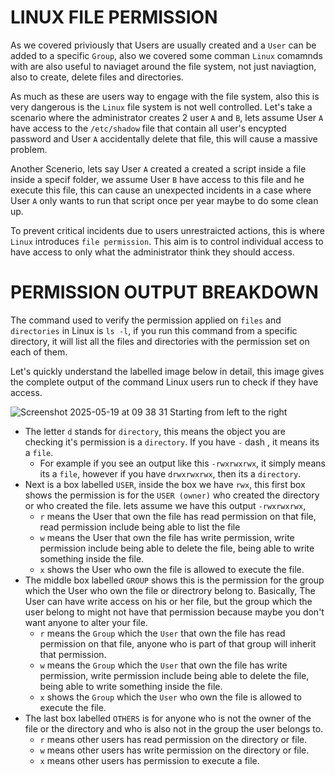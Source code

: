 # LINUX FILE PERMISSION
As we covered priviously that Users are usually created and a `User` can be added to a specific `Group`, also we covered some comman `Linux` comamnds with are also useful to naviaget around the file system, not just naviagtion, also to create, delete files and directories.

As much as these are users way to engage with the file system, also this is very dangerous is the `Linux` file system is not well controlled. Let's take a scenario where the administrator creates 2 user `A` and `B`, lets assume User `A` have access to the `/etc/shadow` file that contain all user's encypted password and User `A` accidentally delete that file, this will cause a massive problem.

Another Scenerio, lets say User `A` created a created a script inside a file inside a specif folder, we assume User `B` have access to this file and he execute this file, this can cause an unexpected incidents in a case where User `A` only wants to run that script once per year maybe to do some clean up.

To prevent critical incidents due to users unrestraicted actions, this is where `Linux` introduces `file permission`. This aim is to control individual access to have access to only what the administrator think they should access.

# PERMISSION OUTPUT BREAKDOWN
The command used to verify the permission applied on `files` and `directories` in Linux is `ls -l`, if you run this command from a specific directory, it will list all the files and directories with the permission set on each of them. 

Let's quickly understand the labelled image below in detail, this image gives the complete output of the command Linux users run to check if they have access.

![Screenshot 2025-05-19 at 09 38 31](https://github.com/user-attachments/assets/a8fcda19-504d-4086-b247-09436ea43121)
Starting from left to the right

- The letter `d` stands for `directory`, this means the object you are checking it's permission is a `directory`. If you have `-` dash , it means its a `file`.
  - For example if you see an output like this `-rwxrwxrwx`, it simply means its a `file`, however if you have `drwxrwxrwx`, then its a `directory`.
- Next is a box labelled `USER`, inside the box we have `rwx`, this first box shows the permission is for the `USER (owner)` who created the directory or who created the file. lets assume we have this output `-rwxrwxrwx`, 
  - `r` means the User that own the file has read permission on that file, read permission include being able to list the file
  - `w` means the User that own the file has write permission, write permission include being able to delete the file, being able to write something inside the file.
  - `x` shows the User who own the file is allowed to execute the file.
- The middle box labelled `GROUP` shows this is the permission for the group which the User who own the file or directrory belong to. Basically, The User can have write access on his or her file, but the group which the user belong to might not have that permission because maybe you don't want anyone to alter your file.
  - `r` means the `Group` which the `User` that own the file has read permission on that file, anyone who is part of that group will inherit that permission.
  - `w` means the `Group` which the `User` that own the file has write permission, write permission include being able to delete the file, being able to write something inside the file.
  - `x` shows the `Group` which the `User` who own the file is allowed to execute the file.
- The last box labelled `OTHERS` is for anyone who is not the owner of the file or the directory and who is also not in the group the user belongs to.
  - `r` means other users has read permission on the directory or file.
  - `w` means other users has write permission on the directory or file.
  - `x` means other users has permission to execute a file.
